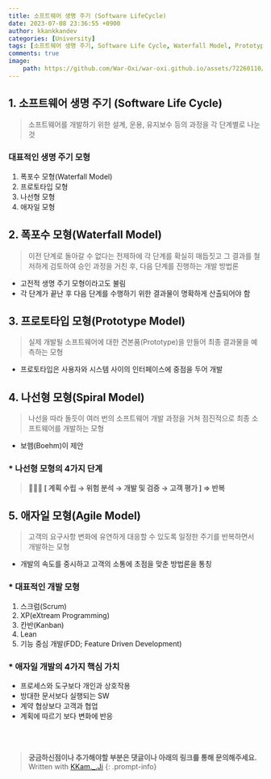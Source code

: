 ```yaml
---
title: 소프트웨어 생명 주기 (Software LifeCycle)
date: 2023-07-08 23:36:55 +0900
author: kkankkandev
categories: [University]
tags: [소프트웨어 생명 주기, Software Life Cycle, Waterfall Model, Prototype Model, Spiral Model, Agile, Agile Model, Scrum]     # TAG names should always be lowercase
comments: true
image: 
    path: https://github.com/War-Oxi/war-oxi.github.io/assets/72260110/87055239-475b-4e8c-b3e5-c8fe594a2063
---
```


## 1. 소프트웨어 생명 주기 (Software Life Cycle)

> 소프트웨어를 개발하기 위한 설계, 운용, 유지보수 등의 과정을 각 단계별로 나눈 것
> 

### 대표적인 생명 주기 모형

1. 폭포수 모형(Waterfall Model)
2. 프로토타입 모형
3. 나선형 모형
4. 애자일 모형

## 2. 폭포수 모형(Waterfall Model)

> 이전 단계로 돌아갈 수 없다는 전제하에 각 단계를 확실히 매듭짓고 그 결과를 철저하게 검토하여 승인 과정을 거친 후, 다음 단계를 진행하는 개발 방법론
> 
- 고전적 생명 주기 모형이라고도 불림
- 각 단계가 끝난 후 다음 단계를 수행하기 위한 결과물이 명확하게 산출되어야 함

## 3. 프로토타입 모형(Prototype Model)

> 실제 개발될 소프트웨어에 대한 견본품(Prototype)을 만들어 최종 결과물을 예측하는 모형
> 
- 프로토타입은 사용자와 시스템 사이의 인터페이스에 중점을 두어 개발

## 4. 나선형 모형(Spiral Model)

> 나선을 따라 돌듯이 여러 번의 소프트웨어 개발 과정을 거쳐 점진적으로 최종 소프트웨어를 개발하는 모형
> 
- 보헴(Boehm)이 제안

### * 나선형 모형의 4가지 단계

>  **👨🏽‍🦯 [ 계획 수립 → 위험 분석 → 개발 및 검증 → 고객 평가 ] ⇒ 반복**

## 5. 애자일 모형(Agile Model)

> 고객의 요구사항 변화에 유연하게 대응할 수 있도록 일정한 주기를 반복하면서 개발하는 모형
> 
- 개발의 속도를 중시하고 고객의 소통에 초점을 맞춘 방법론을 통칭

### * 대표적인 개발 모형

1. 스크럼(Scrum)
2. XP(eXtream Programming)
3. 칸반(Kanban)
4. Lean
5. 기능 중심 개발(FDD; Feature Driven Development)

### * 애자일 개발의 4가지 핵심 가치

- 프로세스와 도구보다 개인과 상호작용
- 방대한 문서보다 실행되는 SW
- 계약 협상보다 고객과 협업
- 계획에 따르기 보다 변화에 반응

<br>
<br>

> <strong>궁금하신점이나 추가해야할 부분은 댓글이나 아래의 링크를 통해 문의해주세요.</strong>
> Written with [KKam.\_\.Ji](https://www.instagram.com/kkam._.ji/)
{: .prompt-info}